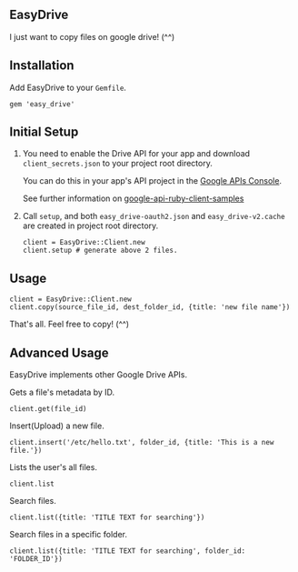 EasyDrive
----

I just want to copy files on google drive! (^^)

Installation
----

Add EasyDrive to your `Gemfile`.

```
gem 'easy_drive'
```

Initial Setup
----

1. You need to enable the Drive API for your app and download `client_secrets.json` to your project root directory.

    You can do this in your app's API project in the [Google APIs Console](https://code.google.com/apis/console/).

    See further information on [google-api-ruby-client-samples](https://github.com/google/google-api-ruby-client-samples/tree/master/drive)

2. Call `setup`, and both `easy_drive-oauth2.json` and `easy_drive-v2.cache` are created in project root directory.

    ```
    client = EasyDrive::Client.new
    client.setup # generate above 2 files.
    ```

Usage
----

```
client = EasyDrive::Client.new
client.copy(source_file_id, dest_folder_id, {title: 'new file name'})
```

That's all. Feel free to copy! (^^)

Advanced Usage
----

EasyDrive implements other Google Drive APIs.

Gets a file's metadata by ID.

```
client.get(file_id)
```

Insert(Upload) a new file.

```
client.insert('/etc/hello.txt', folder_id, {title: 'This is a new file.'})
```

Lists the user's all files.

```
client.list
```

Search files.

```
client.list({title: 'TITLE TEXT for searching'})
```

Search files in a specific folder.

```
client.list({title: 'TITLE TEXT for searching', folder_id: 'FOLDER_ID'})
```

